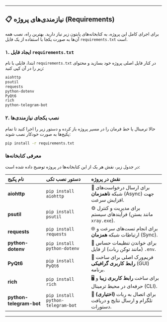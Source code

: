 
-----

## 📋 نیازمندی‌های پروژه (Requirements)

برای اجرای کامل این پروژه، به کتابخانه‌های پایتون زیر نیاز دارید. بهترین راه، نصب همه آن‌ها به صورت یکجا با استفاده از یک فایل `requirements.txt` است.

### ۱. ایجاد فایل `requirements.txt`

ابتدا، فایلی با نام `requirements.txt` در کنار فایل اصلی پروژه خود بسازید و محتوای زیر را در آن کپی کنید:

```txt
aiohttp
psutil
requests
python-dotenv
PyQt6
rich
python-telegram-bot
```


### ۲. نصب یکجای نیازمندی‌ها

حالا ترمینال یا خط فرمان را در مسیر پروژه باز کرده و دستور زیر را اجرا کنید تا تمام پکیج‌ها به صورت خودکار نصب شوند:

```bash
pip install -r requirements.txt
```


### معرفی کتابخانه‌ها

در جدول زیر، نقش هر یک از این کتابخانه‌ها در پروژه توضیح داده شده است:

| نام پکیج | دستور نصب تکی | نقش در پروژه |
| :--- | :--- | :--- |
| **aiohttp** | `pip install aiohttp` | 🚀 برای ارسال درخواست‌های شبکه **ناهمزمان** (Async) جهت افزایش سرعت. |
| **psutil** | `pip install psutil` | ⚙️ برای مدیریت و کنترل فرآیندهای سیستم (مانند بستن `xray.exe`). |
| **requests** | `pip install requests` | 🌐 برای انجام تست‌های سرعت و ارتباطات شبکه **همزمان** (Sync). |
| **python-dotenv** | `pip install python-dotenv` | 🔑 برای خواندن تنظیمات حساس (مانند توکن ربات) از فایل `.env`. |
| **PyQt6** | `pip install PyQt6` | 🎨 فریم‌ورک اصلی برای ساخت **رابط کاربری گرافیکی** (GUI) برنامه. |
| **rich** | `pip install rich` | 🖥️ برای ساخت **رابط کاربری زیبا** و حرفه‌ای در محیط ترمینال (CLI). |
| **python-telegram-bot**| `pip install python-telegram-bot`| 🤖 **(اختیاری)** برای اتصال به ربات تلگرام و ارسال نتایج و دریافت دستورات. |

-----
